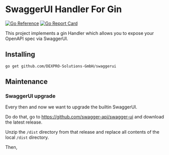# SwaggerUI Handler For Gin

[![Go Reference](https://pkg.go.dev/badge/github.com/DEXPRO-Solutions-GmbH/swaggerui.svg)](https://pkg.go.dev/github.com/DEXPRO-Solutions-GmbH/swaggerui)
[![Go Report Card](https://goreportcard.com/badge/github.com/DEXPRO-Solutions-GmbH/swaggerui)](https://goreportcard.com/report/github.com/DEXPRO-Solutions-GmbH/swaggerui)

This project implements a gin Handler which allows you to
expose your OpenAPI spec via SwaggerUI.

## Installing

```shell
go get github.com/DEXPRO-Solutions-GmbH/swaggerui
```

## Maintenance

### SwaggerUI upgrade

Every then and now we want to upgrade the builtin SwaggerUI.

Do do that, go to https://github.com/swagger-api/swagger-ui and download the latest release.

Unzip the `/dist` directory from that release and replace all contents of the local `/dist` directory.

Then, 

